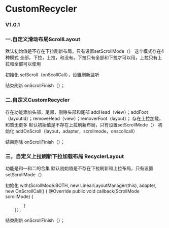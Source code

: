 # CustomRecycler

 ###   **V1.0.1** 

###  一.自定义滑动布局ScrollLayout 

默认初始值是不存在下拉刷新布局，只有设置setScrollMode（）
这个模式存在4种模式 全部，下拉，上拉，和没有，下拉只有全部和下拉才可以用，上拉只有上拉和全部可以使用

初始化
setScroll（onScollCall），设置刷新监听

结束刷新 
onScrollFinish（）；

###  二.自定义CustomRecycler

存在功能添加头部，尾部，删除头部和尾部
addHead（view）；addFoot（layoutId）；removeHead（view）；removerFoot（layout）；
存在上拉加载，和暂无更多
默认初始值是不存在上拉刷新布局，只有设置setScrollMode（）
初始化
addOnScroll（layout，adapter，scrollmode，onscollcall）

结束删除
onScrollFinish（）；
 

### 三，自定义上拉刷新下拉加载布局 RecyclerLayout

功能是和一和二的合集
默认初始值是不存在下拉刷新和上拉布局，只有设置setScrollMode（）

初始化
with(ScrollMode.BOTH, new LinearLayoutManager(this), adapter, new OnScrollCall() {
            @Override
            public void callback(ScrollMode scrollMode) {

            }
        });

结束刷新
onScrollFinish（）；